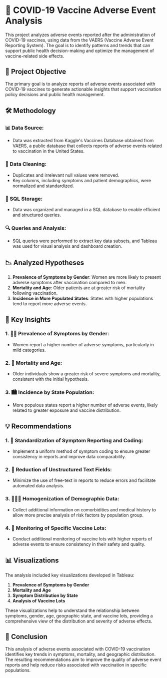 # 💉 COVID-19 Vaccine Adverse Event Analysis

This project analyzes adverse events reported after the administration of COVID-19 vaccines, using data from the VAERS (Vaccine Adverse Event Reporting System). The goal is to identify patterns and trends that can support public health decision-making and optimize the management of vaccine-related side effects.

## 🎯 Project Objective

The primary goal is to analyze reports of adverse events associated with COVID-19 vaccines to generate actionable insights that support vaccination policy decisions and public health management.

## 🛠️ Methodology

### 📊 Data Source:

- Data was extracted from Kaggle's Vaccines Database obtained from VAERS, a public database that collects reports of adverse events related to vaccination in the United States.

### 🧹 Data Cleaning:

- Duplicates and irrelevant null values were removed.
- Key columns, including symptoms and patient demographics, were normalized and standardized.

### 💾 SQL Storage:

- Data was organized and managed in a SQL database to enable efficient and structured queries.

### 🔍 Queries and Analysis:

- SQL queries were performed to extract key data subsets, and Tableau was used for visual analysis and dashboard creation.

## 📉 Analyzed Hypotheses

1. **Prevalence of Symptoms by Gender**: Women are more likely to present adverse symptoms after vaccination compared to men.
2. **Mortality and Age**: Older patients are at greater risk of mortality following vaccination.
3. **Incidence in More Populated States**: States with higher populations tend to report more adverse events.

## 🔑 Key Insights

### 1. 👩‍⚕️ Prevalence of Symptoms by Gender:

- Women report a higher number of adverse symptoms, particularly in mild categories.

### 2. 🧓 Mortality and Age:

- Older individuals show a greater risk of severe symptoms and mortality, consistent with the initial hypothesis.

### 3. 🏙️ Incidence by State Population:

- More populous states report a higher number of adverse events, likely related to greater exposure and vaccine distribution.

## 💡 Recommendations

### 1. 📝 Standardization of Symptom Reporting and Coding:

- Implement a uniform method of symptom coding to ensure greater consistency in reports and improve data comparability.

### 2. 🔄 Reduction of Unstructured Text Fields:

- Minimize the use of free-text in reports to reduce errors and facilitate automated data analysis.

### 3. 🧑‍🤝‍🧑 Homogenization of Demographic Data:

- Collect additional information on comorbidities and medical history to allow more precise analysis of risk factors by population group.

### 4. 🧪 Monitoring of Specific Vaccine Lots:

- Conduct additional monitoring of vaccine lots with higher reports of adverse events to ensure consistency in their safety and quality.

## 📊 Visualizations

The analysis included key visualizations developed in Tableau:

1. **Prevalence of Symptoms by Gender**
2. **Mortality and Age**
3. **Symptom Distribution by State**
4. **Analysis of Vaccine Lots**

These visualizations help to understand the relationship between symptoms, gender, age, geographic state, and vaccine lots, providing a comprehensive view of the distribution and severity of adverse effects.

## 🏁 Conclusion

This analysis of adverse events associated with COVID-19 vaccination identifies key trends in symptoms, mortality, and geographic distribution. The resulting recommendations aim to improve the quality of adverse event reports and help reduce risks associated with vaccination in specific populations.
